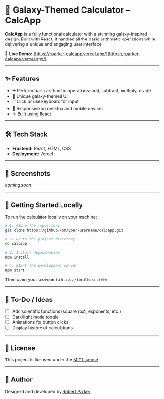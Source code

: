 

# 🌌 Galaxy-Themed Calculator – CalcApp

**CalcApp** is a fully functional calculator with a stunning galaxy-inspired design. Built with React, it handles all the basic arithmetic operations while delivering a unique and engaging user interface.

🔗 **Live Demo:** [https://rparker-calcapp.vercel.app/](https://rparker-calcapp.vercel.app/)

---

## ✨ Features

- ➕ Perform basic arithmetic operations: add, subtract, multiply, divide
- 🌌 Unique galaxy-themed UI
- 🖱️ Click or use keyboard for input
- 📱 Responsive on desktop and mobile devices
- ⚛️ Built using React

---

## 🛠️ Tech Stack

- **Frontend:** React, HTML, CSS
- **Deployment:** Vercel

---

## 📸 Screenshots

<!-- Add a screenshot here to show off the design -->
_coming soon_

---

## 🚀 Getting Started Locally

To run the calculator locally on your machine:

```bash
# 1. Clone the repository
git clone https://github.com/your-username/calcapp.git

# 2. Go to the project directory
cd calcapp

# 3. Install dependencies
npm install

# 4. Start the development server
npm start
````

Then open your browser to `http://localhost:3000`

---

## 📝 To-Do / Ideas

* [ ] Add scientific functions (square root, exponents, etc.)
* [ ] Dark/light mode toggle
* [ ] Animations for button clicks
* [ ] Display history of calculations

---

## 📄 License

This project is licensed under the [MIT License](LICENSE)

---

## 👤 Author

Designed and developed by [Robert Parker](https://github.com/rparker122)






